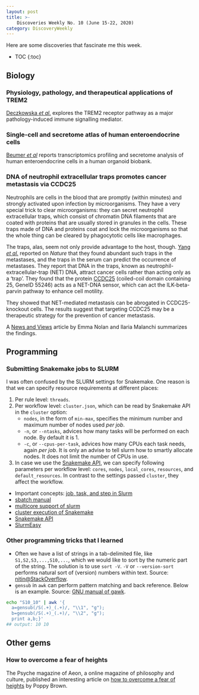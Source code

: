 ```yaml
---
layout: post
title: >-
    Discoveries Weekly No. 10 (June 15-22, 2020)
category: DiscoveryWeekly
---
```


Here are some discoveries that fascinate me this week.

* TOC
{:toc}

## Biology

### Physiology, pathology, and therapeutical applications of TREM2

[Deczkowska *et
al.*](https://www.cell.com/cell/fulltext/S0092-8674(20)30565-1) explores the
TREM2 receptor pathway as a major pathology-induced immune signalling mediator.

### Single-cell and secretome atlas of human enteroendocrine cells

[Beumer *et al*](https://www.cell.com/cell/fulltext/S0092-8674(20)30501-8)
reports transcriptomics profiling and secretome analysis of human
enteroendocrine cells in a human organoid biobank.

### DNA of neutrophil extracellular traps promotes cancer metastasis via CCDC25

Neutrophils are cells in the blood that are promptly (within minutes) and
strongly activated upon infection by microorganisms. They have a very special
trick to clear microorganisms: they can secret neutrophil extracellular traps,
which consist of chromatin DNA filaments that are coated with proteins that are
usually stored in granules in the cells. These traps made of DNA and proteins
coat and lock the microorganisms so that the whole thing can be cleared by
phagocytotic cells like macrophages.

The traps, alas, seem not only provide advantage to the host, though. [Yang *et
al.*](https://www.nature.com/articles/s41586-020-2394-6) reported on *Nature*
that they found abundant such traps in the metastases, and the traps in the
serum can predict the occurrence of metastases. They report that DNA in the
traps, known as neutrophil-extracellular-trap (NET) DNA, attract cancer cells
rather than acting only as a &lsquo;trap&rsquo;. They found that the protein
[CCDC25](https://www.nature.com/articles/s41586-020-2394-6) (coiled-coil domain
containing 25, GeneID 55246) acts as a NET-DNA sensor, which can act the
ILK-beta-parvin pathway to enhance cell motility.

They showed that NET-mediated metastasis can be abrogated in CCDC25-knockout
cells. The results suggest that targeting CCDC25 may be a therapeutic strategy
for the prevention of cancer metastasis.

A [News and
Views](https://www.nature.com/articles/d41586-020-01672-3) article by Emma Nolan
and Ilaria Malanchi summarizes the findings.

## Programming

### Submitting Snakemake jobs to SLURM

I was often confused by the SLURM settings for Snakemake. One reason is that we
can specify resource requirements at different places:

1. Per rule level: `threads`.
1. Per workflow level: `cluster.json`, which can be read by Snakemake API in the
   `cluster` option:
    * `nodes`, in the form of `min-max`, specifies the minimum number and
	maximum number of nodes used *per job*.
    * `-n`, or `--ntasks`, advices how many tasks will be performed on each
	node. By default it is 1.
    * `-c`, or `--cpus-per-task`, advices how many CPUs each task needs, again
	*per job*. It is only an advise to tell slurm how to smartly allocate
	nodes. It does not limit the number of CPUs in use.
1. In case we use the [Snakemake API](https://snakemake.readthedocs.io/en/stable/api_reference/snakemake.html), we can specify following parameters per workflow level: `cores`, `nodes`, `local_cores`, `resources`, and `default_resources`. In contrast to the settings passed `cluster`, they affect the workflow.

* Important concepts: [job, task, and step in
    Slurm](https://stackoverflow.com/questions/46506784/how-do-the-terms-job-task-and-step-relate-to-each-other)
* [sbatch manual](https://slurm.schedmd.com/sbatch.html)
* [multicore support of slurm](https://slurm.schedmd.com/mc_support.html)
* [cluster execution of
    Snakemake](https://snakemake.readthedocs.io/en/v5.1.4/executable.html#cluster-execution)
* [Snakemake
    API](https://snakemake.readthedocs.io/en/stable/api_reference/snakemake.html)
* [SlurmEasy](https://github.com/dpryan79/Misc/blob/master/MPIIE_internal/SlurmEasy)

### Other programming tricks that I learned

* Often we have a list of strings in a tab-delimited file, like
    `S1,S2,S3,...,S10,...`, which we would like to sort by the numeric part of
    the string. The solution is to use `sort -V`. `-V` or `--version-sort`
    performs natural sort of (version) numbers within text. Source:
    [nitin@StackOverflow](https://stackoverflow.com/questions/16945134/bash-sort-list-of-strings-by-number-at-the-end).
* `gensub` in `awk` can perform pattern matching and back reference. Below is an
    example. Source: [GNU manual of
    gawk](https://www.gnu.org/software/gawk/manual/html_node/String-Functions.html).

```bash
echo "S10_10" | awk '{
  a=gensub(/S(.+)_(.+)/, "\\1", "g");
  b=gensub(/S(.+)_(.+)/, "\\2", "g");
  print a,b;}'
## output: 10 10
```

## Other gems

### How to overcome a fear of heights

The Psyche magazine of Aeon, a online magazine of philosophy and culture,
published an interesting article on [how to overcome a fear of
heights](https://psyche.co/guides/how-to-overcome-a-fear-of-heights-step-by-careful-step)
by Poppy Brown.
